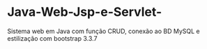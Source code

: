 # Java-Web-Jsp-e-Servlet-
Sistema web em Java com função CRUD, conexão ao BD MySQL e estilização com bootstrap 3.3.7
